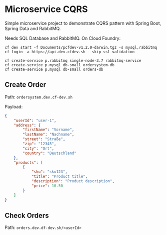 # Microservice CQRS

Simple microservice project to demonstrate CQRS pattern with Spring Boot, Spring Data and RabbitMQ.

Needs SQL Database and RabbitMQ. On Cloud Foundry:

```
cf dev start -f Documents/pcfdev-v1.2.0-darwin.tgz -s mysql,rabbitmq
cf login -a https://api.dev.cfdev.sh --skip-ssl-validation
```

```
cf create-service p.rabbitmq single-node-3.7 rabbitmq-service
cf create-service p.mysql db-small ordersystem-db
cf create-service p.mysql db-small orders-db
```

## Create Order

Path: `ordersystem.dev.cf-dev.sh`

Payload:
```json
{
    "userId": "user-1",
    "address": {
        "firstName": "Vorname",
        "lastName": "Nachname",
        "street": "Straße",
        "zip": "12345",
        "city": "Ort",
        "country": "Deutschland"
    },
    "products": [
        {
            "sku": "sku123",
            "title": "Product title",
            "description": "Product description",
            "price": 10.50
        }
    ]
}
```

## Check Orders

Path: `orders.dev.df-dev.sh/<userId>`